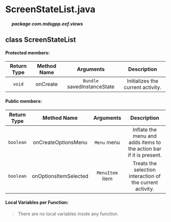 # ScreenStateList.java

##### &nbsp;&nbsp;&nbsp;&nbsp;&nbsp;&nbsp;package com.mdsgpp.eef.views

## class ScreenStateList

#### Protected members:

| Return Type | Method Name | Arguments | Description |
|:-----------:|:-----------:|:---------:|:-----------:|
|   `void`    |  onCreate   | `Bundle` savedInstanceState | Initializes the current activity. |

#### Public members:

| Return Type | Method Name | Arguments | Description |
|:-----------:|:-----------:|:---------:|:-----------:|
|  `boolean`  |  onCreateOptionsMenu   | `Menu` menu | Inflate the menu and adds items to the action bar if it is present. |
|  `boolean`  |  onOptionsItemSelected   | `MenuItem` item | Treats the selection interaction of the current activity. |

#### Local Variables per Function:

> There are no local variables inside any function.

